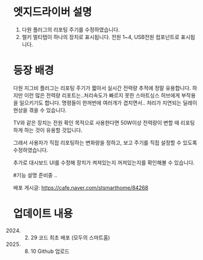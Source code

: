 엣지드라이버 설명
==============
1. 다원 플러그의 리포팅 주기를 수정하였습니다.
2. 렐키 멀티탭이 하나의 장치로 표시됩니다.
전원 1~4, USB전원 컴포넌트로 표시됩니다.

등장 배경
==============
다원 지그비 플러그는 리포팅 주기가 짧아서 실시간 전력량 추적에 정말 유용합니다.
하지만 이런 많은 전력량 리포트는..처리속도가 빠르지 못한 스마트싱스 허브에게 부작용을 일으키기도 합니다.
명령들이 한꺼번에 여러개가 겹치면서.. 처리가 지연되는 딜레이 현상을 겪을 수 있습니다.

TV와 같은 장치는 전원 확인 목적으로 사용한다면
50W이상 전력량이 변할 때 리포팅하게 하는 것이 유용할 것입니다.

그래서 사용자가 직접 리포팅하는 변화량을 정하고,
보고 주기를 직접 설정할 수 있도록 수정하였습니다.

추가로 대시보드 UI를 수정해 장치가 켜져있는지 꺼져있는지를 확인해볼 수 있습니다.

#기능 설명
준비중 ..

배포 게시글:
https://cafe.naver.com/stsmarthome/84268



업데이트 내용
==============
2024. 02. 29 코드 최초 배포 (모두의 스마트홈)
2024. 08. 10 Github 업로드